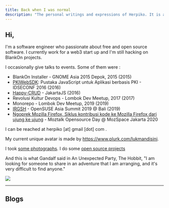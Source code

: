 ```yaml
---
title: Back when I was normal
description: "The personal writings and expressions of Herpiko. It is a loving and silly place."
---
```


## Hi,

I'm a software engineer who passionate about free and open source software. I currently work for a web3 start up and I'm still hacking on BlankOn projects.

I occasionally give talks to events. Some of them were :

- BlankOn Installer - GNOME Asia 2015 Depok, 2015 (2015)
- <a href="https://github.com/kodekreatif/pkiwebsdk" target="_blank">PKIWebSDK</a>: Pustaka JavaScript untuk Aplikasi berbasis PKI - IDSECONF 2016 (2016)
- <a href="https://github.com/kodekreatif/happy-crud" target="_blank">Happy-CRUD</a> - JakartaJS (2016)
- Revolusi Kultur Devops - Lombok Dev Meetup, 2017 (2017)
- Monorepo - Lombok Dev Meetup, 2019 (2019)
- <a href="https://events.opensuse.org/conferences/summitasia19/schedule" target="_blank">IRGSH</a> - OpenSUSE Asia Summit 2019 @ Bali (2019)
- <a href="https://github.com/herpiko/2020-talks/blob/master/moztalk-opensource-day-at-mozspace-jakarta/ngoprek-mozilla-firefox.pdf" target="_blank">Ngoprek Mozilla Firefox, Siklus kontribusi kode ke Mozilla Firefox dari ujung ke ujung</a> - Moztalk Opensource Day @ MozSpace Jakarta 2020

I can be reached at herpiko [at] gmail [dot] com .

My current unique avatar is made by <a href="https://www.plurk.com/lukmandisini" target="_blank">https://www.plurk.com/lukmandisini</a>.

I took <a target="_blank" href="/photographs">some photographs</a>. I do some <a target="_blank" href="https://github.com/herpiko">open source projects</a>

And this is what Gandalf said in An Unexpected Party, The Hobbit, "I am looking for someone to share in an adventure that I am arranging, and it's very difficult to find anyone."

<img src="/images/partywizard.gif">

---

## Blogs
